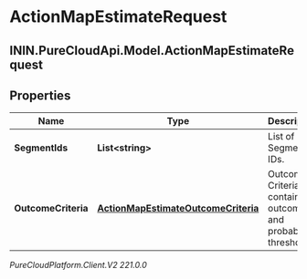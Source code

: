 # ActionMapEstimateRequest

## ININ.PureCloudApi.Model.ActionMapEstimateRequest

## Properties

|Name | Type | Description | Notes|
|------------ | ------------- | ------------- | -------------|
| **SegmentIds** | **List&lt;string&gt;** | List of Segment IDs. | [optional] |
| **OutcomeCriteria** | [**ActionMapEstimateOutcomeCriteria**](ActionMapEstimateOutcomeCriteria) | Outcome Criteria containing outcomeId and probability thresholds. | [optional] |



_PureCloudPlatform.Client.V2 221.0.0_
